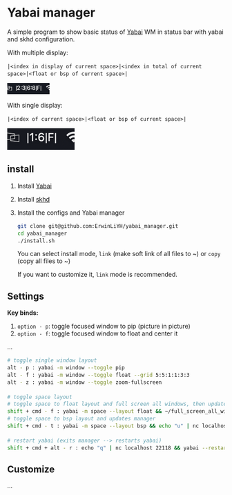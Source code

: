 # Yabai manager

A simple program to show basic status of [Yabai](https://github.com/koekeishiya/yabai) WM in status bar with yabai and skhd configuration.

With multiple display:

`|<index in display of current space>|<index in total of current space>|<float or bsp of current space>|`

![](./imgs/Screenshot%202024-03-05%20at%2018.46.25.png)

With single display:

`|<index of current space>|<float or bsp of current space>|`

![](./imgs/Screenshot%202024-03-05%20at%2018.45.01.png)

## install

1. Install [Yabai](https://github.com/koekeishiya/yabai)
2. Install [skhd](https://github.com/koekeishiya/skhd)
3. Install the configs and Yabai manager

    ```bash
    git clone git@github.com:ErwinLiYH/yabai_manager.git
    cd yabai_manager
    ./install.sh
    ```

    You can select install mode, `link` (make soft link of all files to ~) or `copy` (copy all files to ~)

    If you want to customize it, `link` mode is recommended.

## Settings

**Key binds:**

1. `option - p`: toggle focused window to pip (picture in picture)
2. `option - f`: toggle focused window to float and center it

...

```bash
# toggle single window layout
alt - p : yabai -m window --toggle pip
alt - f : yabai -m window --toggle float --grid 5:5:1:1:3:3
alt - z : yabai -m window --toggle zoom-fullscreen

# toggle space layout
# toggle space to float layout and full screen all windows, then updates manager
shift + cmd - f : yabai -m space --layout float && ~/full_screen_all_windows_in_space.py && echo "u" | nc localhost 22118
# toggle space to bsp layout and updates manager
shift + cmd - t : yabai -m space --layout bsp && echo "u" | nc localhost 22118

# restart yabai (exits manager --> restarts yabai)
shift + cmd + alt - r : echo "q" | nc localhost 22118 && yabai --restart-service
```

## Customize

...